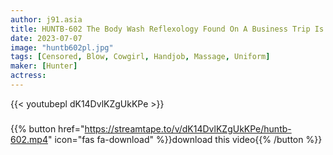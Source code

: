 ```yaml
---
author: j91.asia
title: HUNTB-602 The Body Wash Reflexology Found On A Business Trip Is Strongly Stated That It Is Not A Sex Shop! Anything From Kisses, Handjobs, And Live Performances!
date: 2023-07-07
image: "huntb602pl.jpg"
tags: [Censored, Blow, Cowgirl, Handjob, Massage, Uniform]
maker: [Hunter]
actress:
---
```



{{< youtubepl dK14DvlKZgUkKPe >}}
###

{{% button href="https://streamtape.to/v/dK14DvlKZgUkKPe/huntb-602.mp4" icon="fas fa-download" %}}download this video{{% /button %}}

